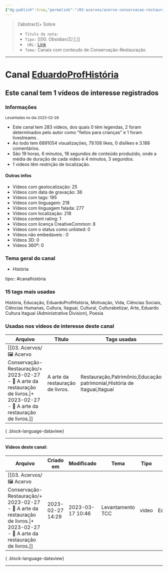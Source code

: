 ```yaml
---
{"dg-publish":true,"permalink":"/03-acervos/acervo-conservacao-restauracao/2023-02-28-eduardo-prof-historia/","tags":["🖼️/🗨️"],"created":"2023-03-06T14:59:52.306-03:00","updated":"2023-05-01T20:24:08.905-03:00"}
---
```


>[!abstract]+ Sobre
>- `Titulo da nota:` 
>- `Tipo:`  [[00. Obsidian/Z/;\|;]]
>- ` URL:`  [Link](http://www.youtube.com/@EduardoProfHistoria)
>- `Tema:`  Canais com conteudo de Conservação-Restauração
***

# Canal [EduardoProfHistória](http://www.youtube.com/@EduardoProfHistoria)

## Este canal tem 1 vídeos de interesse registrados

### Informações
<small> Levantadas no dia 2023-02-28 </small>

- Este canal tem 283 videos, dos quais 0 têm legendas, 2 foram determinados pelo autor como "feitos para crianças" e 1 foram livestreams .
- Ao todo tem 6891054 visualizações, 79.108 likes, 0 dislikes e 3.188 comentários.
- São 19 horas, 6 minutos, 18 segundos de conteúdo produzido, onde a média de duração de cada video é 4 minutos, 3 segundos.
 - 1 videos têm restrição de localização.

#### Outras infos

- Vídeos com geolocalização: 25
- Vídeos com data de gravação: 36
- Vídeos com tags: 195
- Vídeos com linguagem: 218
- Vídeos com linguagem falada: 277
- Vídeos com localização: 218
- Vídeos content rating: 1
- Vídeos com licença CreativeCommon: 8
- Vídeos com o status como unlisted: 0
- Vídeos não embedaveis : 0
- Vídeos 3D: 0
- Videos 360º: 0


### Tema geral do canal
- História 

tipo:: #canalhistória

### 15 tags mais usadas

História, Educação, EduardoProfHistória, Motivação, Vida, Ciências Sociais, Ciências Humanas, Cultura, Itaguaí, Cultural, Culturabetizar, Arte, Eduardo Cultura Itaguaí (Administrative Division), Poesia

### Usadas nos vídeos de interesse deste canal
| Arquivo                                                                                                                                                              | Titulo                           | Tags usadas                                                             |
| -------------------------------------------------------------------------------------------------------------------------------------------------------------------- | -------------------------------- | ----------------------------------------------------------------------- |
| [[03. Acervos/🖼️ Acervo Conservação-Restauração/+ 2023-02-27   -  🎥️ A arte da restauração de livros.\|+ 2023-02-27   -  🎥️ A arte da restauração de livros.]] | A arte da restauração de livros. | Restauração,Patrimônio,Educação patrimonial,História de Itaguaí,Itaguaí |

{ .block-language-dataview}


***
#### Videos deste canal:
| Arquivo                                                                                                                                                              | Criado em        | Modificado       | Tema             | Tipo  | Canal               |
| -------------------------------------------------------------------------------------------------------------------------------------------------------------------- | ---------------- | ---------------- | ---------------- | ----- | ------------------- |
| [[03. Acervos/🖼️ Acervo Conservação-Restauração/+ 2023-02-27   -  🎥️ A arte da restauração de livros.\|+ 2023-02-27   -  🎥️ A arte da restauração de livros.]] | 2023-02-27 14:29 | 2023-03-17 10:46 | Levantamento TCC | video | EduardoProfHistória |

{ .block-language-dataview}
***
